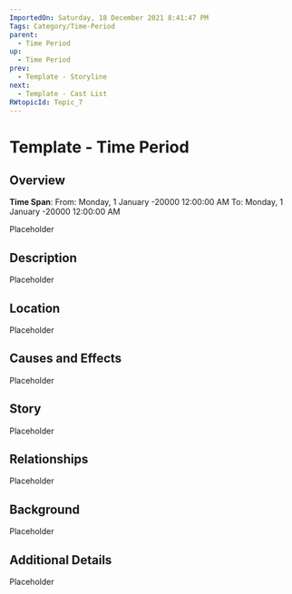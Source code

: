 ```yaml
---
ImportedOn: Saturday, 18 December 2021 8:41:47 PM
Tags: Category/Time-Period
parent:
  - Time Period
up:
  - Time Period
prev:
  - Template - Storyline
next:
  - Template - Cast List
RWtopicId: Topic_7
---
```

# Template - Time Period
## Overview
**Time Span**: From: Monday, 1 January -20000 12:00:00 AM To: Monday, 1 January -20000 12:00:00 AM

Placeholder

## Description
Placeholder

## Location
Placeholder

## Causes and Effects
Placeholder

## Story
Placeholder

## Relationships
Placeholder

## Background
Placeholder

## Additional Details
Placeholder

